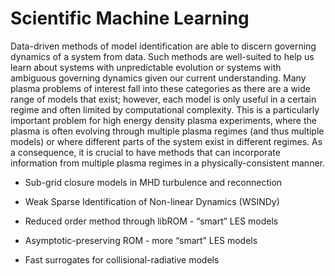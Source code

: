 # Scientific Machine Learning
Data-driven methods of model identification are able to discern governing dynamics of a system from data. Such methods are well-suited to help us learn about systems with unpredictable evolution or systems with ambiguous governing dynamics given our current understanding. Many plasma problems of interest fall into these categories as there are a wide range of models that exist; however, each model is only useful in a certain regime and often limited by computational complexity. This is a particularly important problem for high energy density plasma experiments, where the plasma is often evolving through multiple plasma regimes (and thus multiple models) or where different parts of the system exist in different regimes. As a consequence,
it is crucial to have methods that can incorporate information from multiple plasma regimes in a physically-consistent manner.

* Sub-grid closure models in MHD turbulence and reconnection

* Weak Sparse Identification of Non-linear Dynamics (WSINDy)

* Reduced order method through libROM - “smart” LES models

* Asymptotic-preserving ROM - more “smart” LES models

* Fast surrogates for collisional-radiative models

<script type="text/x-mathjax-config">MathJax.Hub.Config({TeX: {equationNumbers: {autoNumber: "all"}}, tex2jax: {inlineMath: [['$','$']]}});</script>
<script type="text/javascript" src="https://cdnjs.cloudflare.com/ajax/libs/mathjax/2.7.2/MathJax.js?config=TeX-AMS_HTML"></script>
